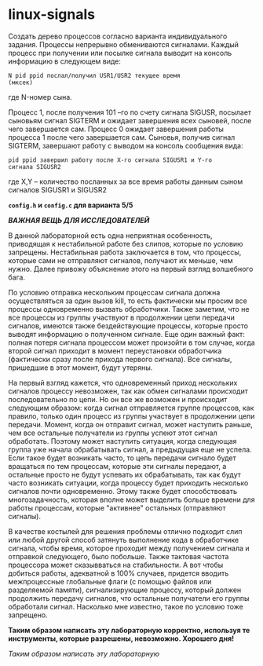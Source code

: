 # linux-signals
Создать дерево процессов согласно варианта индивидуального задания. 
Процессы непрерывно обмениваются сигналами. Каждый процесс при получении или посылке сигнала выводит на консоль информацию в следующем виде:

<code>N pid ppid послал/получил  USR1/USR2 текущее время (мксек)</code>

где N-номер сына.

Процесс 1, после получения  101 –го по счету сигнала SIGUSR, посылает сыновьям сигнал SIGTERM и ожидает завершения всех сыновей, после чего завершается сам. Процесс 0 ожидает завершения работы процесса 1 после чего завершается сам. Сыновья, получив сигнал SIGTERM, завершают работу с выводом на консоль сообщения вида:

<code>pid    ppid   завершил работу после X-го сигнала SIGUSR1 и Y-го сигнала SIGUSR2</code>

где X,Y – количество посланных за все время работы данным сыном сигналов SIGUSR1 и SIGUSR2

<strong><code>config.h</code> и <code>config.c</code> для варианта 5/5</strong>

<strong><em>ВАЖНАЯ ВЕЩЬ ДЛЯ ИССЛЕДОВАТЕЛЕЙ</em></strong>

В данной лабораторной есть одна неприятная особенность, приводящая к нестабильной работе без слипов, которые по условию запрещены. Нестабильная работа заключается в том, что процессы, которые сами не отправляют сигналов, получают их меньше, чем нужно. Далее привожу объяснение этого на первый взгляд волшебного бага.

По условию отправка нескольким процессам сигнала должна осуществляться за один вызов kill, то есть фактически мы просим все процессы одновременно вызвать обработчики. Также заметим, что не все процессы из группы участвуют в продолжении цепи передачи сигналов, имеются также бездействующие процессы, которые просто выводят информацию о полученном сигнале. Еще один важный факт: полная потеря сигнала процессом может произойти в том случае, когда второй сигнал приходит в момент переустановки обработчика (фактически сразу после прихода первого сигнала). Все сигналы, пришедшие в этот момент, будут утеряны.

На первый взгляд кажется, что одновременный приход нескольких сигналов процессу невозможен, так как обмен сигналами происходит последовательно по цепи. Но он все же возможен и происходит следующим образом: когда сигнал отправляется группе процессов, как правило, только один процесс из группы участвует в продолжении цепи передачи. Момент, когда он отправит сигнал, может наступить раньше, чем все остальные получатели из группы успеют этот сигнал обработать. Поэтому может наступить ситуация, когда следующая группа уже начала обрабатывать сигнал, а предыдущая еще не успела. Если такое будет возникать часто, то цепь передачи сигнало будет вращаться по тем процессам, которые эти сигналы передают, а остальные просто не будут успевать их обрабатывать, так как будут часто возникать ситуации, когда процессу будет приходить несколько сигналов почти одновременно. Этому также будет способствовать многозадачность, которая вполне может выделить больше времени для работы процессам, которые "активнее" остальных (отправляют сигналы).

В качестве костылей для решения проблемы отлично подходит слип или любой другой способ затянуть выполнение кода в обработчике сигнала, чтобы время, которое проходит между получением сигнала и отправкой следующего, было побольше. Также тактовая частота процессора может сказывваться на стабильности. А вот чтобы добиться работы, адекватной в 100% случаев, придется вводить межпроцессные глобальные флаги (с помощью файлов или разделяемой памяти), сигнализирующие процессу, который должен продолжить передачу сигналов, что остальные получатели его группы обработали сигнал. Насколько мне известно, такое по условию тоже запрещено.

<strong>Таким образом написать эту лабораторную корректно, используя те инструменты, которые разрешены, невозможно. Хорошего дня!</strong>

<em>Таким образом написать эту лабораторную 




